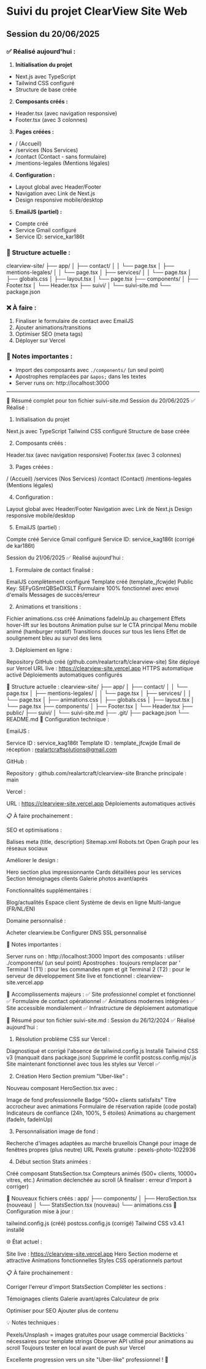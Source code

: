 # Suivi du projet ClearView Site Web

## Session du 20/06/2025

### ✅ Réalisé aujourd'hui :

1. **Initialisation du projet**

- Next.js avec TypeScript
- Tailwind CSS configuré
- Structure de base créée

2. **Composants créés :**

- Header.tsx (avec navigation responsive)
- Footer.tsx (avec 3 colonnes)

3. **Pages créées :**

- / (Accueil)
- /services (Nos Services)
- /contact (Contact - sans formulaire)
- /mentions-legales (Mentions légales)

4. **Configuration :**

- Layout global avec Header/Footer
- Navigation avec Link de Next.js
- Design responsive mobile/desktop

5. **EmailJS (partiel) :**

- Compte créé
- Service Gmail configuré
- Service ID: service_kar186t

### 📁 Structure actuelle :

clearview-site/
├── app/
│ ├── contact/
│ │ └── page.tsx
│ ├── mentions-legales/
│ │ └── page.tsx
│ ├── services/
│ │ └── page.tsx
│ ├── globals.css
│ ├── layout.tsx
│ └── page.tsx
├── components/
│ ├── Footer.tsx
│ └── Header.tsx
├── suivi/
│ └── suivi-site.md
└── package.json

### ❌ À faire :

1. Finaliser le formulaire de contact avec EmailJS
2. Ajouter animations/transitions
3. Optimiser SEO (meta tags)
4. Déployer sur Vercel

### 📝 Notes importantes :

- Import des composants avec `./components/` (un seul point)
- Apostrophes remplacées par `&apos;` dans les textes
- Server runs on: http://localhost:3000

---

📝 Résumé complet pour ton fichier suivi-site.md
Session du 20/06/2025
✅ Réalisé :

1. Initialisation du projet

Next.js avec TypeScript
Tailwind CSS configuré
Structure de base créée

2. Composants créés :

Header.tsx (avec navigation responsive)
Footer.tsx (avec 3 colonnes)

3. Pages créées :

/ (Accueil)
/services (Nos Services)
/contact (Contact)
/mentions-legales (Mentions légales)

4. Configuration :

Layout global avec Header/Footer
Navigation avec Link de Next.js
Design responsive mobile/desktop

5. EmailJS (partiel) :

Compte créé
Service Gmail configuré
Service ID: service_kag186t (corrigé de kar186t)

Session du 21/06/2025
✅ Réalisé aujourd'hui :

1. Formulaire de contact finalisé :

EmailJS complètement configuré
Template créé (template_jfcwjde)
Public Key: SEFyGSmtQBSeDXSLT
Formulaire 100% fonctionnel avec envoi d'emails
Messages de succès/erreur

2. Animations et transitions :

Fichier animations.css créé
Animations fadeInUp au chargement
Effets hover-lift sur les boutons
Animation pulse sur le CTA principal
Menu mobile animé (hamburger rotatif)
Transitions douces sur tous les liens
Effet de soulignement bleu au survol des liens

3. Déploiement en ligne :

Repository GitHub créé (github.com/realartcraft/clearview-site)
Site déployé sur Vercel
URL live : https://clearview-site.vercel.app
HTTPS automatique activé
Déploiements automatiques configurés

📁 Structure actuelle :
clearview-site/
├── app/
│ ├── contact/
│ │ └── page.tsx
│ ├── mentions-legales/
│ │ └── page.tsx
│ ├── services/
│ │ └── page.tsx
│ ├── animations.css
│ ├── globals.css
│ ├── layout.tsx
│ └── page.tsx
├── components/
│ ├── Footer.tsx
│ └── Header.tsx
├── public/
├── suivi/
│ └── suivi-site.md
├── .git/
├── package.json
└── README.md
🔧 Configuration technique :

EmailJS :

Service ID : service_kag186t
Template ID : template_jfcwjde
Email de réception : realartcraftsolutions@gmail.com

GitHub :

Repository : github.com/realartcraft/clearview-site
Branche principale : main

Vercel :

URL : https://clearview-site.vercel.app
Déploiements automatiques activés

📋 À faire prochainement :

SEO et optimisations :

Balises meta (title, description)
Sitemap.xml
Robots.txt
Open Graph pour les réseaux sociaux

Améliorer le design :

Hero section plus impressionnante
Cards détaillées pour les services
Section témoignages clients
Galerie photos avant/après

Fonctionnalités supplémentaires :

Blog/actualités
Espace client
Système de devis en ligne
Multi-langue (FR/NL/EN)

Domaine personnalisé :

Acheter clearview.be
Configurer DNS
SSL personnalisé

📝 Notes importantes :

Server runs on : http://localhost:3000
Import des composants : utiliser ./components/ (un seul point)
Apostrophes : toujours remplacer par &apos;
Terminal 1 (T1) : pour les commandes npm et git
Terminal 2 (T2) : pour le serveur de développement
Site live et fonctionnel : clearview-site.vercel.app

🎯 Accomplissements majeurs :
✅ Site professionnel complet et fonctionnel
✅ Formulaire de contact opérationnel
✅ Animations modernes intégrées
✅ Site accessible mondialement
✅ Infrastructure de déploiement automatique

📝 Résumé pour ton fichier suivi-site.md :
Session du 26/12/2024
✅ Réalisé aujourd'hui :

1. Résolution problème CSS sur Vercel :

Diagnostiqué et corrigé l'absence de tailwind.config.js
Installé Tailwind CSS v3 (manquait dans package.json)
Supprimé le conflit postcss.config.mjs/.js
Site maintenant fonctionnel avec tous les styles sur Vercel ✅

2. Création Hero Section premium "Uber-like" :

Nouveau composant HeroSection.tsx avec :

Image de fond professionnelle
Badge "500+ clients satisfaits"
Titre accrocheur avec animations
Formulaire de réservation rapide (code postal)
Indicateurs de confiance (24h, 100%, 5 étoiles)
Animations au chargement (fadeIn, fadeInUp)

3. Personnalisation image de fond :

Recherche d'images adaptées au marché bruxellois
Changé pour image de fenêtres propres (plus neutre)
URL Pexels gratuite : pexels-photo-1022936

4. Début section Stats animées :

Créé composant StatsSection.tsx
Compteurs animés (500+ clients, 10000+ vitres, etc.)
Animation déclenchée au scroll
(À finaliser : erreur d'import à corriger)

📁 Nouveaux fichiers créés :
app/
├── components/
│ ├── HeroSection.tsx (nouveau)
│ └── StatsSection.tsx (nouveau)
└── animations.css
🔧 Configuration mise à jour :

tailwind.config.js (créé)
postcss.config.js (corrigé)
Tailwind CSS v3.4.1 installé

🌐 État actuel :

Site live : https://clearview-site.vercel.app
Hero Section moderne et attractive
Animations fonctionnelles
Styles CSS opérationnels partout

📋 À faire prochainement :

Corriger l'erreur d'import StatsSection
Compléter les sections :

Témoignages clients
Galerie avant/après
Calculateur de prix

Optimiser pour SEO
Ajouter plus de contenu

💡 Notes techniques :

Pexels/Unsplash = images gratuites pour usage commercial
Backticks ` nécessaires pour template strings
Observer API utilisé pour animations au scroll
Toujours tester en local avant de push sur Vercel

Excellente progression vers un site "Uber-like" professionnel ! 🚀
